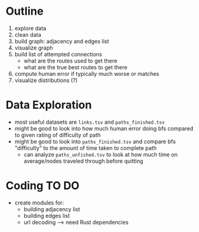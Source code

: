 # Outline
1. explore data
2. clean data
3. build graph: adjacency and edges list
4. visualize graph
5. build list of attempted connections
    * what are the routes used to get there
    * what are the true best routes to get there
6. compute human error if typically much worse or matches
7. visualize distributions (?)

# Data Exploration
* most useful datasets are `links.tsv` and `paths_finished.tsv`
* might be good to look into how much human error doing bfs compared to given rating of difficulty of path
* might be good to look into `paths_finished.tsv` and compare bfs "difficulty" to the amount of time taken to complete path
    * can analyze `paths_unfished.tsv` to look at how much time on average/nodes traveled through before quitting

# Coding TO DO
* create modules for:
    * building adjacency list
    * building edges list
    * url decoding --> need Rust dependencies